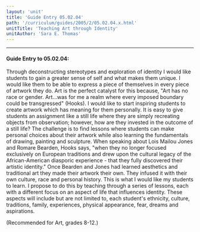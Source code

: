 ```yaml
---
layout: 'unit'
title: 'Guide Entry 05.02.04'
path: '/curriculum/guides/2005/2/05.02.04.x.html'
unitTitle: 'Teaching Art through Identity'
unitAuthor: 'Sara E. Thomas'
---
```


<body>
<hr/>
 <h4>
  Guide Entry to 05.02.04:
 </h4>
 <p>
  Through deconstructing stereotypes and exploration of identity I would like students to gain a greater sense of self and what makes them unique. I would like them to be able to express a piece of themselves in every piece of artwork they do. Art is the perfect catalyst for this because, "Art has no race or gender. Art…was for me a realm where every imposed boundary could be transgressed" (Hooks). I would like to start inspiring students to create artwork which has meaning for them personally. It is easy to give students an assignment like a still life where they are simply recreating objects from observation; however, how are they invested in the outcome of a still life? The challenge is to find lessons where students can make personal choices about their artwork while also learning the fundamentals of drawing, painting and sculpture. When speaking about Lois Mailou Jones and Romare Bearden, Hooks says, "when they no longer focused exclusively on European traditions and drew upon the cultural legacy of the African-American diasporic experience - that they fully discovered their artistic identity."  Once Bearden and Jones had learned aesthetics and traditional art they made their artwork their own. They infused it with their own culture, race and personal history. This is what I would like my students to learn. I propose to do this by teaching through a series of lessons, each with a different focus on an aspect of life that influences identity. These aspects will include but are not limited to, each student's ethnicity, culture, traditions, family, experiences, physical appearance, fear, dreams and aspirations.
 </p>
<p>
  (Recommended for Art, grades 8-12.)
 </p>

</body>
